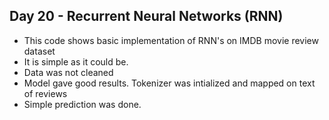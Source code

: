 ## Day 20 - Recurrent Neural Networks (RNN)
- This code shows basic implementation of RNN's on IMDB movie review dataset
- It is simple as it could be.
- Data was not cleaned
- Model gave good results. Tokenizer was intialized and mapped on text of reviews
- Simple prediction was done.